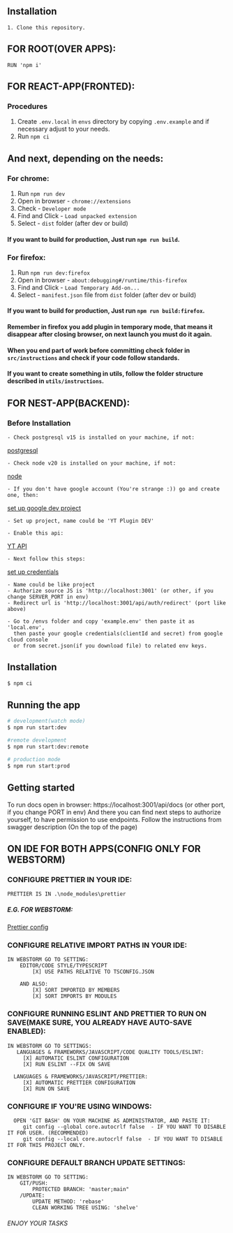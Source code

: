 ## Installation <a name="installation"></a>
    1. Clone this repository.

## FOR ROOT(OVER APPS):
    RUN 'npm i'

## FOR REACT-APP(FRONTED):

### Procedures <a name="procedures"></a>

1. Create `.env.local` in `envs` directory by copying `.env.example` and if necessary adjust to your needs.
2. Run `npm ci`

## And next, depending on the needs:

### For chrome:

1. Run `npm run dev`
2. Open in browser - `chrome://extensions`
3. Check - `Developer mode`
4. Find and Click - `Load unpacked extension`
5. Select - `dist` folder (after dev or build)

#### If you want to build for production, Just run `npm run build`.

### For firefox:

1. Run `npm run dev:firefox`
2. Open in browser - `about:debugging#/runtime/this-firefox`
3. Find and Click - `Load Temporary Add-on...`
4. Select - `manifest.json` file from `dist` folder (after dev or build)

#### If you want to build for production, Just run `npm run build:firefox`.

#### Remember in firefox you add plugin in temporary mode, that means it disappear after closing browser, on next launch you must do it again.

#### When you end part of work before committing check folder in `src/instructions` and check if your code follow standards.

#### If you want to create something in utils, follow the folder structure described in `utils/instructions`.

## FOR NEST-APP(BACKEND):

### Before Installation

    - Check postgresql v15 is installed on your machine, if not: 

[postgresql](https://www.postgresql.org/download/)

    - Check node v20 is installed on your machine, if not:

[node](https://nodejs.org/en/download)

    - If you don't have google account (You're strange :)) go and create one, then:

[set up google dev project](https://console.cloud.google.com/apis/credentials?hl=pl)

    - Set up project, name could be 'YT Plugin DEV'

    - Enable this api:

[YT API](https://console.cloud.google.com/apis/api/youtube.googleapis.com)

    - Next follow this steps:

[set up credentials](https://developers.google.com/identity/protocols/oauth2/web-server?hl=pl#creatingcred)

    - Name could be like project
    - Authorize source JS is 'http://localhost:3001' (or other, if you change SERVER_PORT in env)
    - Redirect url is 'http://localhost:3001/api/auth/redirect' (port like above)

    - Go to /envs folder and copy 'example.env' then paste it as 'local.env',
      then paste your google credentials(clientId and secret) from google cloud console 
      or from secret.json(if you download file) to related env keys.

## Installation

```bash
$ npm ci
```

## Running the app

```bash
# development(watch mode)
$ npm run start:dev

#remote development
$ npm run start:dev:remote

# production mode
$ npm run start:prod
```

## Getting started

To run docs open in browser: https://localhost:3001/api/docs (or other port, if you change PORT in env)
And there you can find next steps to authorize yourself, to have permission to use endpoints.
Follow the instructions from swagger description (On the top of the page)

## ON IDE FOR BOTH APPS(CONFIG ONLY FOR WEBSTORM)

### CONFIGURE PRETTIER IN YOUR IDE:

    PRETTIER IS IN .\node_modules\prettier

##### E.G. FOR WEBSTORM:

[Prettier config](https://blog.jetbrains.com/webstorm/2020/07/webstorm-2020-2/)

### CONFIGURE RELATIVE IMPORT PATHS IN YOUR IDE:

    IN WEBSTORM GO TO SETTING:
        EDITOR/CODE STYLE/TYPESCRIPT
            [X] USE PATHS RELATIVE TO TSCONFIG.JSON
         
        AND ALSO:
            [X] SORT IMPORTED BY MEMBERS
            [X] SORT IMPORTS BY MODULES 

### CONFIGURE RUNNING ESLINT AND PRETTIER TO RUN ON SAVE(MAKE SURE, YOU ALREADY HAVE AUTO-SAVE ENABLED):

    IN WEBSTORM GO TO SETTINGS:
       LANGUAGES & FRAMEWORKS/JAVASCRIPT/CODE QUALITY TOOLS/ESLINT:
         [X] AUTOMATIC ESLINT CONFIGURATION
         [X] RUN ESLINT --FIX ON SAVE 

      LANGUAGES & FRAMEWORKS/JAVASCRIPT/PRETTIER:
         [X] AUTOMATIC PRETTIER CONFIGURATION
         [X] RUN ON SAVE

### CONFIGURE IF YOU'RE USING WINDOWS:
      OPEN 'GIT BASH' ON YOUR MACHINE AS ADMINISTRATOR, AND PASTE IT:
         git config --global core.autocrlf false  - IF YOU WANT TO DISABLE IT FOR USER. (RECOMMENDED)
         git config --local core.autocrlf false  - IF YOU WANT TO DISABLE IT FOR THIS PROJECT ONLY.

### CONFIGURE DEFAULT BRANCH UPDATE SETTINGS:

    IN WEBSTORM GO TO SETTING:
        GIT/PUSH:
            PROTECTED BRANCH: 'master;main"
        /UPDATE:
            UPDATE METHOD: 'rebase'
            CLEAN WORKING TREE USING: 'shelve'

###### ENJOY YOUR TASKS
